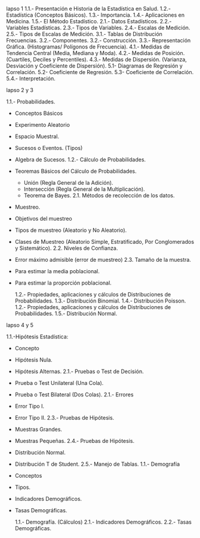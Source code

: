 lapso 1
1.1.- Presentación e Historia de la Estadística en Salud.
1.2.- Estadística (Conceptos Básicos).
1.3.- Importancia.
1.4.- Aplicaciones en Medicina.
1.5.- El Método Estadístico.
2.1.- Datos Estadísticos.
2.2.- Variables Estadísticas.
2.3.- Tipos de Variables.
2.4.- Escalas de Medición.
2.5.- Tipos de Escalas de Medición.
3.1.- Tablas de Distribución Frecuencias.
3.2.- Componentes.
3.2.- Construcción.
3.3.- Representación Gráfica.
(Histogramas/ Polígonos de Frecuencia).
4.1.- Medidas de Tendencia Central
(Media, Mediana y Moda).
4.2.- Medidas de Posición.
(Cuartiles, Deciles y Percentiles).
4.3.- Medidas de Dispersión.
(Varianza, Desviación y Coeficiente de Dispersión).
5.1- Diagramas de Regresión y Correlación.
5.2- Coeficiente de Regresión.
5.3- Coeficiente de Correlación.
5.4.- Interpretación.

lapso 2 y 3

1.1.- Probabilidades.

- Conceptos Básicos
- Experimento Aleatorio
- Espacio Muestral.
- Sucesos o Eventos. (Tipos)
- Algebra de Sucesos.
  1.2.- Cálculo de Probabilidades.
- Teoremas Básicos del Cálculo de Probabilidades.
  - Unión (Regla General de la Adición).
  - Intersección (Regla General de la Multiplicación).
  - Teorema de Bayes.
    2.1. Métodos de recolección de los datos.
- Muestreo.
- Objetivos del muestreo
- Tipos de muestreo (Aleatorio y No Aleatorio).
- Clases de Muestreo (Aleatorio Simple, Estratificado, Por Conglomerados y Sistemático).
  2.2. Niveles de Confianza.
- Error máximo admisible (error de muestreo)
  2.3. Tamaño de la muestra.
- Para estimar la media poblacional.
- Para estimar la proporción poblacional.

  1.2.- Propiedades, aplicaciones y cálculos de Distribuciones de Probabilidades.
  1.3.- Distribución Binomial.
  1.4.- Distribución Poisson.
  1.2.- Propiedades, aplicaciones y cálculos de Distribuciones de Probabilidades.
  1.5.- Distribución Normal.

lapso 4 y 5

1.1.-Hipótesis Estadística:

- Concepto
- Hipótesis Nula.
- Hipótesis Alternas.
  2.1.- Pruebas o Test de Decisión.
- Prueba o Test Unilateral (Una Cola).
- Prueba o Test Bilateral (Dos Colas).
  2.1.- Errores
- Error Tipo I.
- Error Tipo II.
  2.3.- Pruebas de Hipótesis.
- Muestras Grandes.
- Muestras Pequeñas.
  2.4.- Pruebas de Hipótesis.
- Distribución Normal.
- Distribución T de Student.
  2.5.- Manejo de Tablas.
  1.1.- Demografía
- Conceptos
- Tipos.
- Indicadores Demográficos.
- Tasas Demográficas.

  1.1.- Demografía. (Cálculos)
  2.1.- Indicadores Demográficos.
  2.2.- Tasas Demográficas.
